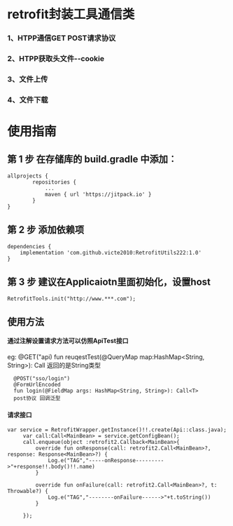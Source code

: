 # retrofit封装工具通信类
### 1、HTPP通信GET POST请求协议
### 2、HTPP获取头文件--cookie
### 3、文件上传
### 4、文件下载
# 使用指南
## 第 1 步 在存储库的 build.gradle 中添加︰
    allprojects {
       		repositories {
       			...
       			maven { url 'https://jitpack.io' }
       		}
    }
       	
## 第 2 步 添加依赖项
	dependencies {
	    implementation 'com.github.victe2010:RetrofitUtils222:1.0'
	}
	
## 第 3 步 建议在Applicaiotn里面初始化，设置host
    RetrofitTools.init("http://www.***.com");

## 使用方法

#### 通过注解设置请求方法可以仿照ApiTest接口
  eg:
    @GET("api)
     fun reuqestTest(@QueryMap map:HashMap<String, String>): Call<String>
    返回的是String类型
        
      @POST("sso/login")
      @FormUrlEncoded
      fun login(@FieldMap args: HashMap<String, String>): Call<T>
      post协议 回调泛型
      
 ####      请求接口
    var service = RetrofitWrapper.getInstance()!!.create(Api::class.java);
         var call:Call<MainBean> = service.getConfigBean();
         call.enqueue(object :retrofit2.Callback<MainBean>{
             override fun onResponse(call: retrofit2.Call<MainBean>?, response: Response<MainBean>?) {
                 Log.e("TAG","-----onResponse--------->"+response!!.body()!!.name)
             }
 
             override fun onFailure(call: retrofit2.Call<MainBean>?, t: Throwable?) {
                 Log.e("TAG","--------onFailure------>"+t.toString())
             }
 
         });
    
    

